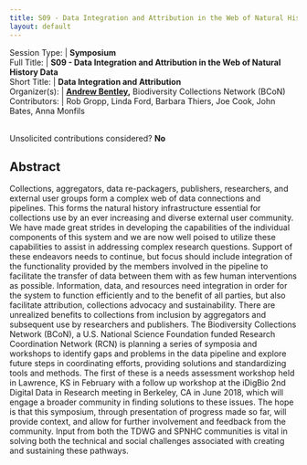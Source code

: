 ```yaml
---
title: S09 - Data Integration and Attribution in the Web of Natural History Data
layout: default
---
```


Session Type: | **Symposium**  
Full Title:   | **S09 - Data Integration and Attribution in the Web of Natural History Data**  
Short Title:  | **Data Integration and Attribution**  
Organizer(s): | **[Andrew Bentley](mailto:abentley@ku.edu),** Biodiversity Collections Network (BCoN)  
Contributors: | Rob Gropp, Linda Ford, Barbara Thiers, Joe Cook, John Bates, Anna Monfils  


<p><br />Unsolicited contributions considered? <strong>No</strong></p>

<!--
**How many 80-minute sessions are you requesting?** 1
**Is your session open to unsolicited contributions?** Yes
**Technical Requirements:** 
Just a podium, screen and projector
-->


## Abstract  

Collections, aggregators, data re-packagers, publishers, researchers, and external user groups form a complex web of data connections and pipelines. This forms the natural history infrastructure essential for collections use by an ever increasing and diverse external user community. We have made great strides in developing the capabilities of the individual components of this system and we are now well poised to utilize these capabilities to assist in addressing complex research questions. Support of these endeavors needs to continue, but focus should include integration of the functionality provided by the members involved in the pipeline to facilitate the transfer of data between them with as few human interventions as possible. Information, data, and resources need integration in order for the system to function efficiently and to the benefit of all parties, but also facilitate attribution, collections advocacy and sustainability. There are unrealized benefits to collections from inclusion by aggregators and subsequent use by researchers and publishers. The Biodiversity Collections Network (BCoN), a U.S. National Science Foundation funded Research Coordination Network (RCN) is planning a series of symposia and workshops to identify gaps and problems in the data pipeline and explore future steps in coordinating efforts, providing solutions and standardizing tools and methods. The first of these is a needs assessment workshop held in Lawrence, KS in February with a follow up workshop at the iDigBio 2nd Digital Data in Research meeting in Berkeley, CA in June 2018, which will engage a broader community in finding solutions to these issues. The hope is that this symposium, through presentation of progress made so far, will provide context, and allow for further involvement and feedback from the community. Input from both the TDWG and SPNHC communities is vital in solving both the technical and social challenges associated with creating and sustaining these pathways.

